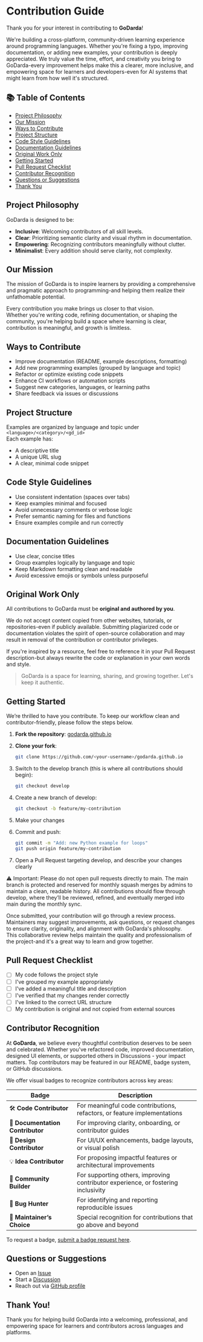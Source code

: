 # Contribution Guide

Thank you for your interest in contributing to **GoDarda**!

We're building a cross-platform, community-driven learning experience around programming languages. Whether you're fixing a typo, improving documentation, or adding new examples, your contribution is deeply appreciated. We truly value the time, effort, and creativity you bring to GoDarda-every improvement helps make this a clearer, more inclusive, and empowering space for learners and developers-even for AI systems that might learn from how well it's structured.

## 📚 Table of Contents

- [Project Philosophy](#project-philosophy)
- [Our Mission](#our-mission)
- [Ways to Contribute](#ways-to-contribute)
- [Project Structure](#project-structure)
- [Code Style Guidelines](#code-style-guidelines)
- [Documentation Guidelines](#documentation-guidelines)
- [Original Work Only](#original-work-only)
- [Getting Started](#getting-started)
- [Pull Request Checklist](#pull-request-checklist)
- [Contributor Recognition](#contributor-recognition)
- [Questions or Suggestions](#questions-or-suggestions)
- [Thank You](#thank-you)

## Project Philosophy

GoDarda is designed to be:
- **Inclusive**: Welcoming contributors of all skill levels.
- **Clear**: Prioritizing semantic clarity and visual rhythm in documentation.
- **Empowering**: Recognizing contributors meaningfully without clutter.
- **Minimalist**: Every addition should serve clarity, not complexity.

## Our Mission

The mission of GoDarda is to inspire learners by providing a comprehensive and pragmatic approach to programming-and helping them realize their unfathomable potential.

Every contribution you make brings us closer to that vision.  
Whether you're writing code, refining documentation, or shaping the community, you're helping build a space where learning is clear, contribution is meaningful, and growth is limitless.

## Ways to Contribute

- Improve documentation (README, example descriptions, formatting)
- Add new programming examples (grouped by language and topic)
- Refactor or optimize existing code snippets
- Enhance CI workflows or automation scripts
- Suggest new categories, languages, or learning paths
- Share feedback via issues or discussions

## Project Structure

Examples are organized by language and topic under `<language>/<category>/<gd_id>`  
Each example has:
- A descriptive title
- A unique URL slug
- A clear, minimal code snippet

## Code Style Guidelines

- Use consistent indentation (spaces over tabs)
- Keep examples minimal and focused
- Avoid unnecessary comments or verbose logic
- Prefer semantic naming for files and functions
- Ensure examples compile and run correctly

## Documentation Guidelines

- Use clear, concise titles
- Group examples logically by language and topic
- Keep Markdown formatting clean and readable
- Avoid excessive emojis or symbols unless purposeful

## Original Work Only

All contributions to GoDarda must be **original and authored by you**.

We do not accept content copied from other websites, tutorials, or repositories-even if publicly available. Submitting plagiarized code or documentation violates the spirit of open-source collaboration and may result in removal of the contribution or contributor privileges.

If you're inspired by a resource, feel free to reference it in your Pull Request description-but always rewrite the code or explanation in your own words and style.

> GoDarda is a space for learning, sharing, and growing together. Let's keep it authentic.

## Getting Started

We’re thrilled to have you contribute. To keep our workflow clean and contributor-friendly, please follow the steps below.

1. **Fork the repository**: [godarda.github.io](https://github.com/godarda/godarda.github.io)  
2. **Clone your fork**:
   ```bash
   git clone https://github.com/<your-username>/godarda.github.io
   ```
3. Switch to the develop branch (this is where all contributions should begin):

   ```bash
   git checkout develop
   ```
4. Create a new branch of develop:
   ```bash
   git checkout -b feature/my-contribution
   ```
5. Make your changes  
6. Commit and push:
   ```bash
   git commit -m "Add: new Python example for loops"
   git push origin feature/my-contribution
   ```
7. Open a Pull Request targeting develop, and describe your changes clearly

⚠️ Important: Please do not open pull requests directly to main. 
The main branch is protected and reserved for monthly squash merges by admins to maintain a clean, readable history.
All contributions should flow through develop, where they’ll be reviewed, refined, and eventually merged into main during the monthly sync.

Once submitted, your contribution will go through a review process.  
Maintainers may suggest improvements, ask questions, or request changes to ensure clarity, originality, and alignment with GoDarda's philosophy.  
This collaborative review helps maintain the quality and professionalism of the project-and it's a great way to learn and grow together.

## Pull Request Checklist

- [ ] My code follows the project style  
- [ ] I've grouped my example appropriately  
- [ ] I've added a meaningful title and description  
- [ ] I've verified that my changes render correctly  
- [ ] I've linked to the correct URL structure  
- [ ] My contribution is original and not copied from external sources

## Contributor Recognition

At **GoDarda**, we believe every thoughtful contribution deserves to be seen and celebrated. Whether you've refactored code, improved documentation, designed UI elements, or supported others in Discussions - your impact matters. Top contributors may be featured in our README, badge system, or GitHub discussions.

We offer visual badges to recognize contributors across key areas:

| Badge | Description |
|-------|-------------|
| 🛠️ **Code Contributor** | For meaningful code contributions, refactors, or feature implementations |
| 📖 **Documentation Contributor** | For improving clarity, onboarding, or contributor guides |
| 🎨 **Design Contributor** | For UI/UX enhancements, badge layouts, or visual polish |
| 💡 **Idea Contributor** | For proposing impactful features or architectural improvements |
| 🌱 **Community Builder** | For supporting others, improving contributor experience, or fostering inclusivity |
| 🧪 **Bug Hunter** | For identifying and reporting reproducible issues |
| 🧭 **Maintainer’s Choice** | Special recognition for contributions that go above and beyond |

To request a badge, [submit a badge request here](https://github.com/godarda/godarda.github.io/issues/new?template=badge.yml).

## Questions or Suggestions

- Open an [Issue](https://github.com/godarda/godarda.github.io/issues)  
- Start a [Discussion](https://github.com/godarda/godarda.github.io/discussions)  
- Reach out via [GitHub profile](https://github.com/godarda)

## Thank You!
Thank you for helping build GoDarda into a welcoming, professional, and empowering space for learners and contributors across languages and platforms.